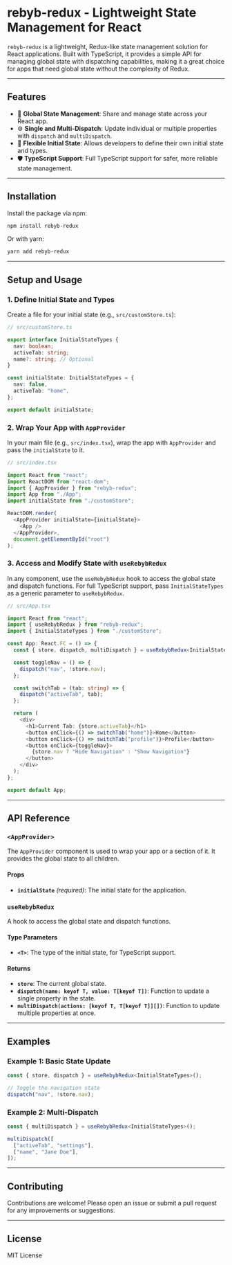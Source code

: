 # **rebyb-redux** - Lightweight State Management for React

`rebyb-redux` is a lightweight, Redux-like state management solution for React applications. Built with TypeScript, it provides a simple API for managing global state with dispatching capabilities, making it a great choice for apps that need global state without the complexity of Redux.

---

## **Features**

- 🔧 **Global State Management**: Share and manage state across your React app.
- ⚙️ **Single and Multi-Dispatch**: Update individual or multiple properties with `dispatch` and `multiDispatch`.
- 🔄 **Flexible Initial State**: Allows developers to define their own initial state and types.
- 🛡️ **TypeScript Support**: Full TypeScript support for safer, more reliable state management.

---

## **Installation**

Install the package via npm:

```bash
npm install rebyb-redux
```

Or with yarn:

```bash
yarn add rebyb-redux
```

---

## **Setup and Usage**

### 1. **Define Initial State and Types**

Create a file for your initial state (e.g., `src/customStore.ts`):

```typescript
// src/customStore.ts

export interface InitialStateTypes {
  nav: boolean;
  activeTab: string;
  name?: string; // Optional
}

const initialState: InitialStateTypes = {
  nav: false,
  activeTab: "home",
};

export default initialState;
```

### 2. **Wrap Your App with `AppProvider`**

In your main file (e.g., `src/index.tsx`), wrap the app with `AppProvider` and pass the `initialState` to it.

```typescript
// src/index.tsx

import React from "react";
import ReactDOM from "react-dom";
import { AppProvider } from "rebyb-redux";
import App from "./App";
import initialState from "./customStore";

ReactDOM.render(
  <AppProvider initialState={initialState}>
    <App />
  </AppProvider>,
  document.getElementById("root")
);
```

### 3. **Access and Modify State with `useRebybRedux`**

In any component, use the `useRebybRedux` hook to access the global state and dispatch functions. For full TypeScript support, pass `InitialStateTypes` as a generic parameter to `useRebybRedux`.

```typescript
// src/App.tsx

import React from "react";
import { useRebybRedux } from "rebyb-redux";
import { InitialStateTypes } from "./customStore";

const App: React.FC = () => {
  const { store, dispatch, multiDispatch } = useRebybRedux<InitialStateTypes>();

  const toggleNav = () => {
    dispatch("nav", !store.nav);
  };

  const switchTab = (tab: string) => {
    dispatch("activeTab", tab);
  };

  return (
    <div>
      <h1>Current Tab: {store.activeTab}</h1>
      <button onClick={() => switchTab("home")}>Home</button>
      <button onClick={() => switchTab("profile")}>Profile</button>
      <button onClick={toggleNav}>
        {store.nav ? "Hide Navigation" : "Show Navigation"}
      </button>
    </div>
  );
};

export default App;
```

---

## **API Reference**

### **`<AppProvider>`**

The `AppProvider` component is used to wrap your app or a section of it. It provides the global state to all children.

#### Props

- **`initialState`** _(required)_: The initial state for the application.

### **`useRebybRedux`**

A hook to access the global state and dispatch functions.

#### Type Parameters

- **`<T>`**: The type of the initial state, for TypeScript support.

#### Returns

- **`store`**: The current global state.
- **`dispatch(name: keyof T, value: T[keyof T])`**: Function to update a single property in the state.
- **`multiDispatch(actions: [keyof T, T[keyof T]][])`**: Function to update multiple properties at once.

---

## **Examples**

### **Example 1: Basic State Update**

```typescript
const { store, dispatch } = useRebybRedux<InitialStateTypes>();

// Toggle the navigation state
dispatch("nav", !store.nav);
```

### **Example 2: Multi-Dispatch**

```typescript
const { multiDispatch } = useRebybRedux<InitialStateTypes>();

multiDispatch([
  ["activeTab", "settings"],
  ["name", "Jane Doe"],
]);
```

---

## **Contributing**

Contributions are welcome! Please open an issue or submit a pull request for any improvements or suggestions.

---

## **License**

MIT License
